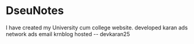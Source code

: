 # DseuNotes
I have created my University cum college website.
developed karan
ads network 
ads email krnblog
hosted -- devkaran25 

